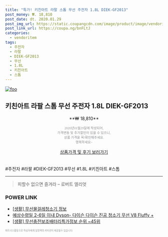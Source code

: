 ```yaml
--- 
title: "특가! 키친아트 라팔 스톰 무선 주전자 1.8L DIEK-GF2013" 
post_money: ₩. 18,810 
post_date: dt. 2020.01.29 
post_img_url: https://static.coupangcdn.com/image/product/image/vendoritem/2016/03/04/3003151003/37577c8e-3149-4598-a158-c6424cc50c4a.jpg 
post_link_url: https://coupa.ng/bnFLtJ 
categories: 
  - vendoritem 
tags: 
  - 주전자 
  - 라팔 
  - DIEK-GF2013 
  - 무선 
  - 1.8L 
  - 키친아트 
  - 스톰 
--- 
```

[![foo](https://static.coupangcdn.com/image/product/image/vendoritem/2016/03/04/3003151003/37577c8e-3149-4598-a158-c6424cc50c4a.jpg)](https://coupa.ng/bnFLtJ) 

## 키친아트 라팔 스톰 무선 주전자 1.8L DIEK-GF2013 
<p style="text-align: center;">**₩ 18,810**</p> 
<p style="text-align: center;"><span style="color: #898c8f; font-family: Georgia,Times,serif; font-size: 0.75em;">2020년01월29일에 작성되어, <br>가격변동 및 추가할인이 있을 수 있으니,<br> 상품 가격을 꼭!확인해주세요.<br>행복하세요~</span> 
</p>	 
<div markdown="0" style="text-align: center;"><a href="https://coupa.ng/bnFLtJ" class="btn btn--success">상품가격 및 후기 보러가기</a></div> 
<br><br> 
  #주전자 #라팔 #DIEK-GF2013 #무선 #1.8L #키친아트 #스톰 
<hr> 

> 피할수 없으면 즐겨라 – 로버트 엘리엇 


### POWER LINK

* <a href="https://blog.naver.com/santokki14/221766302535" target="_blank"> [생활] 무선물걸레청소기 정보 </a>
* <a href="https://blog.naver.com/fasyy4321/221786028753" target="_blank">예상수령일 2-6일 이내 Dyson- 다이슨 다이슨 진공 청소기 무선 V8 Fluffy +</a>
* <a href="https://blog.naver.com/fasyy4321/221770842521" target="_blank"> [생활] 무선충전보조배터리특가정보 순위 ~45위</a>

<span style="color: #898c8f; font-family: Georgia,Times,serif; font-size: 0.55em;">파트너스활동으로 작성자에게 일정액의 커미션이 제공될수 있습니다.</span> 

